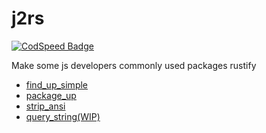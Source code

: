 # j2rs

[![CodSpeed Badge](https://img.shields.io/endpoint?url=https://codspeed.io/badge.json)](https://codspeed.io/SoonIter/j2rs)

Make some js developers commonly used packages rustify

- [find_up_simple](./crates/j2rs_find_up_simple/)
- [package_up](./crates/j2rs_package_up/)
- [strip_ansi](./crates/j2rs_strip_ansi/)
- [query_string(WIP)](./crates/j2rs_query_string/)
